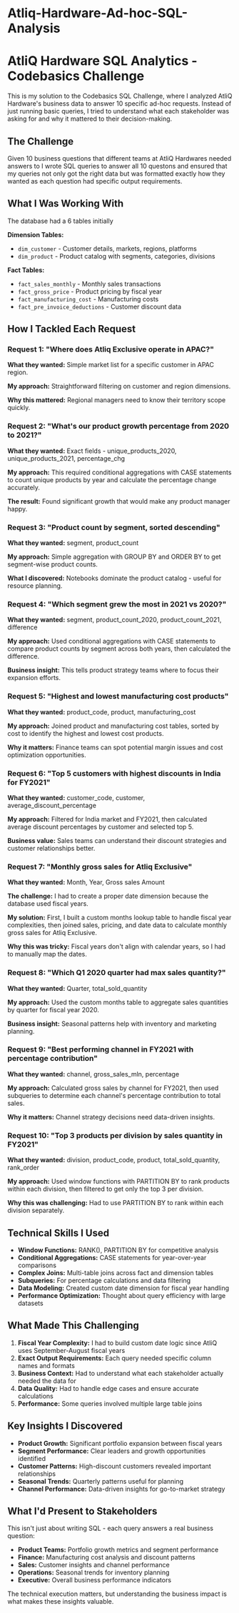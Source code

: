 # Atliq-Hardware-Ad-hoc-SQL-Analysis
# AtliQ Hardware SQL Analytics - Codebasics Challenge


This is my solution to the Codebasics SQL Challenge, where I analyzed AtliQ Hardware's business data to answer 10 specific ad-hoc requests. Instead of just running basic queries, I tried to understand what each stakeholder was asking for and why it mattered to their decision-making.

## The Challenge

Given 10 business questions that different teams at AtliQ Hardwares needed answers to I wrote SQL queries to answer all 10 questons and ensured that my queries not only got the right data but was formatted exactly how they wanted as each question had specific output requirements.

## What I Was Working With

The database had a 6 tables initially

**Dimension Tables:**
- `dim_customer` - Customer details, markets, regions, platforms
- `dim_product` - Product catalog with segments, categories, divisions

**Fact Tables:**
- `fact_sales_monthly` - Monthly sales transactions  
- `fact_gross_price` - Product pricing by fiscal year
- `fact_manufacturing_cost` - Manufacturing costs
- `fact_pre_invoice_deductions` - Customer discount data

## How I Tackled Each Request

### Request 1: "Where does Atliq Exclusive operate in APAC?"
**What they wanted:** Simple market list for a specific customer in APAC region.

**My approach:** Straightforward filtering on customer and region dimensions.

**Why this mattered:** Regional managers need to know their territory scope quickly.

### Request 2: "What's our product growth percentage from 2020 to 2021?"
**What they wanted:** Exact fields - unique_products_2020, unique_products_2021, percentage_chg

**My approach:**
This required conditional aggregations with CASE statements to count unique products by year and calculate the percentage change accurately.

**The result:** Found significant growth that would make any product manager happy.

### Request 3: "Product count by segment, sorted descending"
**What they wanted:** segment, product_count

**My approach:**
Simple aggregation with GROUP BY and ORDER BY to get segment-wise product counts.

**What I discovered:** Notebooks dominate the product catalog - useful for resource planning.

### Request 4: "Which segment grew the most in 2021 vs 2020?"
**What they wanted:** segment, product_count_2020, product_count_2021, difference

**My approach:**
Used conditional aggregations with CASE statements to compare product counts by segment across both years, then calculated the difference.

**Business insight:** This tells product strategy teams where to focus their expansion efforts.

### Request 5: "Highest and lowest manufacturing cost products"
**What they wanted:** product_code, product, manufacturing_cost

**My approach:**
Joined product and manufacturing cost tables, sorted by cost to identify the highest and lowest cost products.

**Why it matters:** Finance teams can spot potential margin issues and cost optimization opportunities.

### Request 6: "Top 5 customers with highest discounts in India for FY2021"
**What they wanted:** customer_code, customer, average_discount_percentage

**My approach:**
Filtered for India market and FY2021, then calculated average discount percentages by customer and selected top 5.

**Business value:** Sales teams can understand their discount strategies and customer relationships better.

### Request 7: "Monthly gross sales for Atliq Exclusive"
**What they wanted:** Month, Year, Gross sales Amount

**The challenge:** I had to create a proper date dimension because the database used fiscal years.

**My solution:**
First, I built a custom months lookup table to handle fiscal year complexities, then joined sales, pricing, and date data to calculate monthly gross sales for Atliq Exclusive.

**Why this was tricky:** Fiscal years don't align with calendar years, so I had to manually map the dates.

### Request 8: "Which Q1 2020 quarter had max sales quantity?"
**What they wanted:** Quarter, total_sold_quantity

**My approach:**
Used the custom months table to aggregate sales quantities by quarter for fiscal year 2020.

**Business insight:** Seasonal patterns help with inventory and marketing planning.

### Request 9: "Best performing channel in FY2021 with percentage contribution"
**What they wanted:** channel, gross_sales_mln, percentage

**My approach:**
Calculated gross sales by channel for FY2021, then used subqueries to determine each channel's percentage contribution to total sales.

**Why it matters:** Channel strategy decisions need data-driven insights.

### Request 10: "Top 3 products per division by sales quantity in FY2021"
**What they wanted:** division, product_code, product, total_sold_quantity, rank_order

**My approach:**
Used window functions with PARTITION BY to rank products within each division, then filtered to get only the top 3 per division.

**Why this was challenging:** Had to use PARTITION BY to rank within each division separately.

## Technical Skills I Used

- **Window Functions:** RANK(), PARTITION BY for competitive analysis
- **Conditional Aggregations:** CASE statements for year-over-year comparisons  
- **Complex Joins:** Multi-table joins across fact and dimension tables
- **Subqueries:** For percentage calculations and data filtering
- **Data Modeling:** Created custom date dimension for fiscal year handling
- **Performance Optimization:** Thought about query efficiency with large datasets

## What Made This Challenging

1. **Fiscal Year Complexity:** I had to build custom date logic since AtliQ uses September-August fiscal years
2. **Exact Output Requirements:** Each query needed specific column names and formats
3. **Business Context:** Had to understand what each stakeholder actually needed the data for
4. **Data Quality:** Had to handle edge cases and ensure accurate calculations
5. **Performance:** Some queries involved multiple large table joins

## Key Insights I Discovered

- **Product Growth:** Significant portfolio expansion between fiscal years
- **Segment Performance:** Clear leaders and growth opportunities identified  
- **Customer Patterns:** High-discount customers revealed important relationships
- **Seasonal Trends:** Quarterly patterns useful for planning
- **Channel Performance:** Data-driven insights for go-to-market strategy


##  What I'd Present to Stakeholders

This isn't just about writing SQL - each query answers a real business question:

- **Product Teams:** Portfolio growth metrics and segment performance
- **Finance:** Manufacturing cost analysis and discount patterns  
- **Sales:** Customer insights and channel performance
- **Operations:** Seasonal trends for inventory planning
- **Executive:** Overall business performance indicators

The technical execution matters, but understanding the business impact is what makes these insights valuable.
